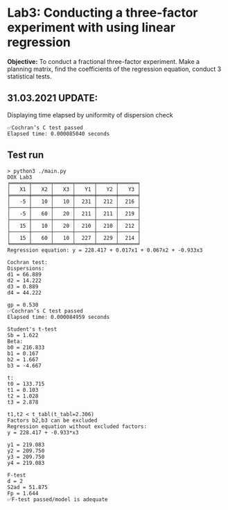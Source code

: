 # Lab3: Conducting a three-factor experiment with using linear regression

**Objective:** To conduct a fractional three-factor experiment. Make a planning matrix, find the coefficients of the regression equation, conduct 3 statistical tests. 

## 31.03.2021 UPDATE:
Displaying time elapsed by uniformity of dispersion check
```
✅Cochran’s C test passed
Elapsed time: 0.000085040 seconds
```

## Test run
```
> python3 ./main.py 
DOX Lab3
╒══════╤══════╤══════╤══════╤══════╤══════╕
│   X1 │   X2 │   X3 │   Y1 │   Y2 │   Y3 │
╞══════╪══════╪══════╪══════╪══════╪══════╡
│   -5 │   10 │   10 │  231 │  212 │  216 │
├──────┼──────┼──────┼──────┼──────┼──────┤
│   -5 │   60 │   20 │  211 │  211 │  219 │
├──────┼──────┼──────┼──────┼──────┼──────┤
│   15 │   10 │   20 │  210 │  210 │  212 │
├──────┼──────┼──────┼──────┼──────┼──────┤
│   15 │   60 │   10 │  227 │  229 │  214 │
╘══════╧══════╧══════╧══════╧══════╧══════╛
Regression equation: y = 228.417 + 0.017x1 + 0.067x2 + -0.933x3

Cochran test:
Dispersions:
d1 = 66.889
d2 = 14.222
d3 = 0.889
d4 = 44.222

gp = 0.530
✅Cochran’s C test passed
Elapsed time: 0.000084959 seconds

Student's t-test
Sb = 1.622
Beta:
b0 = 216.833
b1 = 0.167
b2 = 1.667
b3 = -4.667

t:
t0 = 133.715
t1 = 0.103
t2 = 1.028
t3 = 2.878

t1,t2 < t_tabl(t_tabl=2.306)
Factors b2,b3 can be excluded
Regression equation without excluded factors:
y = 228.417 + -0.933*x3 

y1 = 219.083
y2 = 209.750
y3 = 209.750
y4 = 219.083

F-test
d = 2
S2ad = 51.875
Fp = 1.644
✅F-test passed/model is adequate
```
